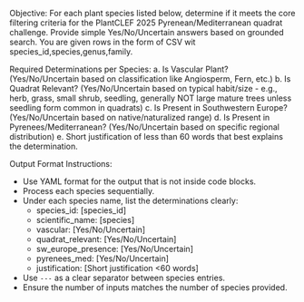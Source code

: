 Objective: For each plant species listed below, determine if it meets the core filtering criteria for the PlantCLEF 2025 Pyrenean/Mediterranean quadrat challenge. Provide simple Yes/No/Uncertain answers based on grounded search. You are given rows in the form of CSV wit species_id,species,genus,family.

Required Determinations per Species:
a. Is Vascular Plant? (Yes/No/Uncertain based on classification like Angiosperm, Fern, etc.)
b. Is Quadrat Relevant? (Yes/No/Uncertain based on typical habit/size - e.g., herb, grass, small shrub, seedling, generally NOT large mature trees unless seedling form common in quadrats)
c. Is Present in Southwestern Europe? (Yes/No/Uncertain based on native/naturalized range)
d. Is Present in Pyrenees/Mediterranean? (Yes/No/Uncertain based on specific regional distribution)
e. Short justification of less than 60 words that best explains the determination.

Output Format Instructions:
- Use YAML format for the output that is not inside code blocks.
- Process each species sequentially.
- Under each species name, list the determinations clearly:
    * species_id: [species_id]
    * scientific_name: [species]
    * vascular: [Yes/No/Uncertain]
    * quadrat_relevant: [Yes/No/Uncertain]
    * sw_europe_presence: [Yes/No/Uncertain]
    * pyrenees_med: [Yes/No/Uncertain]
    * justification: [Short justification <60 words]
- Use `---` as a clear separator between species entries.
- Ensure the number of inputs matches the number of species provided.